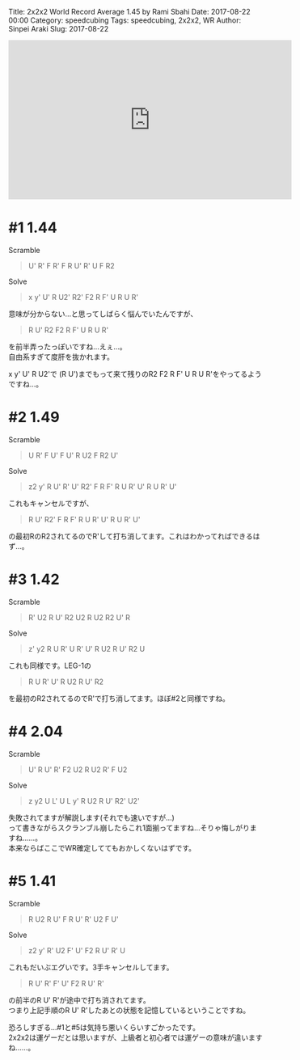 Title: 2x2x2 World Record Average 1.45 by Rami Sbahi
Date: 2017-08-22 00:00
Category: speedcubing
Tags: speedcubing, 2x2x2, WR
Author: Sinpei Araki
Slug: 2017-08-22

<iframe width="560" height="315" src="https://www.youtube.com/embed/xvb_cir9ews" frameborder="0" allowfullscreen></iframe>
  
# \#1 1.44 

Scramble

> U' R' F R' F R U' R' U F R2

Solve

> x y' U' R U2' R2' F2 R F' U R U R'

意味が分からない…と思ってしばらく悩んでいたんですが、  

> R U' R2 F2 R F' U R U R'
  
を前半弄ったっぽいですね…えぇ…。  
自由系すぎて度肝を抜かれます。  
  
x y' U' R U2'で (R U')までもって来て残りのR2 F2 R F' U R U R'をやってるようですね…。  

# \#2 1.49

Scramble

> U R' F U' F U' R U2 F R2 U'

Solve

> z2 y' R U' R' U' R2' F R F' R U R' U' R U R' U' 

これもキャンセルですが、

> R U' R2' F R F' R U R' U' R U R' U'

の最初RのR2されてるのでR'して打ち消してます。これはわかってればできるはず…。

# \#3 1.42

Scramble

> R' U2 R U' R2 U2 R U2 R2 U' R

Solve

> z' y2 R U R' U R' U' R U2 R U' R2 U

これも同様です。LEG-1の  

> R U R' U' R U2 R U' R2

を最初のR2されてるのでR'で打ち消してます。ほぼ#2と同様ですね。  

# \#4 2.04

Scramble

> U' R U' R' F2 U2 R U2 R' F U2

Solve

> z y2 U L' U L y' R U2 R U' R2' U2'

失敗されてますが解説します(それでも速いですが…)  
って書きながらスクランブル崩したらこれ1面揃ってますね…そりゃ悔しがりますね……。  
本来ならばここでWR確定しててもおかしくないはずです。  

# \#5 1.41

Scramble

> R U2 R U' F R U' R' U2 F U'

Solve

> z2 y' R' U2 F' U' F2 R U' R' U

これもだいぶエグいです。3手キャンセルしてます。

> R U' R' F' U' F2 R U' R'

の前半のR U' R'が途中で打ち消されてます。  
つまり上記手順のR U' R'したあとの状態を記憶しているということですね。  
  
恐ろしすぎる…#1と#5は気持ち悪いくらいすごかったです。  
2x2x2は運ゲーだとは思いますが、上級者と初心者では運ゲーの意味が違いますね……。  
